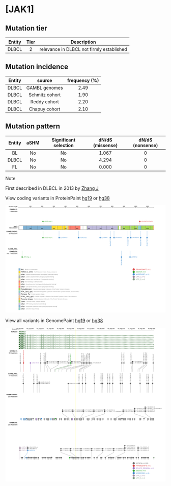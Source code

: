 # [JAK1]

## Mutation tier

|Entity|Tier|Description                              |
|:------:|:----:|-----------------------------------------|
|DLBCL |2   |relevance in DLBCL not firmly established|
## Mutation incidence

|Entity|source        |frequency (%)|
|:------:|:--------------:|:-------------:|
|DLBCL |GAMBL genomes |2.49         |
|DLBCL |Schmitz cohort|1.90         |
|DLBCL |Reddy cohort  |2.20         |
|DLBCL |Chapuy cohort |2.10         |

## Mutation pattern

|Entity|aSHM|Significant selection|dN/dS (missense)|dN/dS (nonsense)|
|:------:|:----:|:---------------------:|:----------------:|:----------------:|
|BL    |No  |No                   |1.067           |0               |
|DLBCL |No  |No                   |4.294           |0               |
|FL    |No  |No                   |0.000           |0               |


> [!NOTE]
> First described in DLBCL in 2013 by [Zhang J](https://pubmed.ncbi.nlm.nih.gov/23292937)


View coding variants in ProteinPaint [hg19](https://www.bcgsc.ca/downloads/morinlab/GAMBL/test/genes/JAK1_protein.html)  or [hg38](https://www.bcgsc.ca/downloads/morinlab/GAMBL/test/genes/JAK1_protein_hg38.html)

![image](images/proteinpaint/JAK1_NM_002227.svg)

View all variants in GenomePaint [hg19](https://www.bcgsc.ca/downloads/morinlab/GAMBL/test/genes/JAK1.html)  or [hg38](https://www.bcgsc.ca/downloads/morinlab/GAMBL/test/genes/JAK1_hg38.html)

![image](images/proteinpaint/JAK1.svg)
